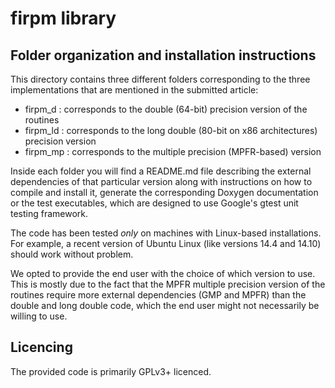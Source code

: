 firpm library
==================================

## Folder organization and installation instructions

This directory contains three different folders corresponding to the
three implementations that are mentioned in the submitted article:

* firpm_d   : corresponds to the double (64-bit) precision version of the routines
* firpm_ld  : corresponds to the long double (80-bit on x86 architectures) precision version
* firpm_mp  : corresponds to the multiple precision (MPFR-based) version

Inside each folder you will find a README.md file describing the external dependencies of that
particular version along with instructions on how to compile and install it, generate the
corresponding Doxygen documentation or the test executables, which are designed to
use Google's gtest unit testing framework.

The code has been tested *only* on machines with Linux-based installations. For example, a recent
version of Ubuntu Linux (like versions 14.4 and 14.10) should work without problem.

We opted to provide the end user with the choice of which version to use. This is mostly due to the
fact that the MPFR multiple precision version of the routines require more external dependencies (GMP and MPFR)
than the double and long double code, which the end user might not necessarily be willing to use.

## Licencing

The provided code is primarily GPLv3+ licenced.
